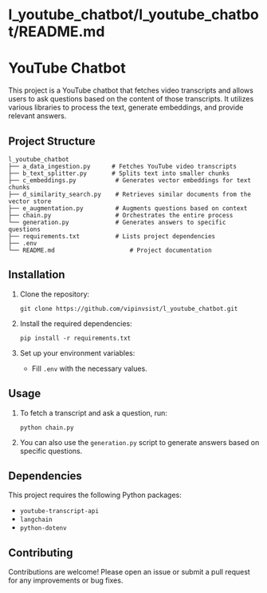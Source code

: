 # l_youtube_chatbot/l_youtube_chatbot/README.md

# YouTube Chatbot

This project is a YouTube chatbot that fetches video transcripts and allows users to ask questions based on the content of those transcripts. It utilizes various libraries to process the text, generate embeddings, and provide relevant answers.

## Project Structure

```
l_youtube_chatbot
├── a_data_ingestion.py      # Fetches YouTube video transcripts
├── b_text_splitter.py       # Splits text into smaller chunks
├── c_embeddings.py           # Generates vector embeddings for text chunks
├── d_similarity_search.py    # Retrieves similar documents from the vector store
├── e_augmentation.py         # Augments questions based on context
├── chain.py                  # Orchestrates the entire process
└── generation.py             # Generates answers to specific questions
├── requirements.txt          # Lists project dependencies
├── .env
└── README.md                     # Project documentation
```

## Installation

1. Clone the repository:
   ```
   git clone https://github.com/vipinvsist/l_youtube_chatbot.git
   ```

2. Install the required dependencies:
   ```
   pip install -r requirements.txt
   ```

3. Set up your environment variables:
   - Fill `.env` with the necessary values.

## Usage

1. To fetch a transcript and ask a question, run:
   ```
   python chain.py
   ```

2. You can also use the `generation.py` script to generate answers based on specific questions.

## Dependencies

This project requires the following Python packages:
- `youtube-transcript-api`
- `langchain`
- `python-dotenv`

## Contributing

Contributions are welcome! Please open an issue or submit a pull request for any improvements or bug fixes.